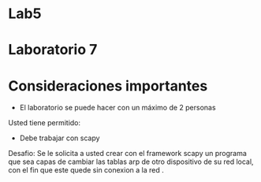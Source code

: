 # Lab5

# Laboratorio 7
# Consideraciones importantes 

  - El laboratorio se puede hacer con un máximo de 2 personas
 
Usted tiene permitido:
  - Debe trabajar con scapy

Desafio:
  Se le solicita a usted crear con el framework scapy un programa que sea capas de cambiar las tablas arp de otro dispositivo de su red local,
 con el fin que este quede sin conexion a la red .

 
